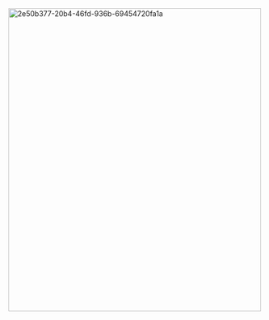 <img width="500" height="600" alt="2e50b377-20b4-46fd-936b-69454720fa1a" src="https://github.com/user-attachments/assets/8f966e1f-3bd6-46e1-ab6d-f03cc3375c49" />

